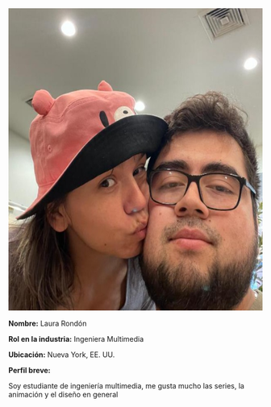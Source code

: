 

<img src="Laura%20Rondon/Laura.jpeg" alt="foto de Laura Rondon" width="800" height="600">

**Nombre:** Laura Rondón  

**Rol en la industria:** Ingeniera Multimedia  

**Ubicación:** Nueva York, EE. UU.  

**Perfil breve:**  

Soy estudiante de ingeniería multimedia, me gusta mucho las series, la animación y el diseño en general


